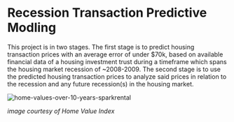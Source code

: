 # Recession Transaction Predictive Modling

This project is in two stages. The first stage is to predict housing transaction prices with an average error of under $70k, based on available financial data of a housing investment trust during a timeframe which spans the housing market recession of ~2008-2009. The second stage is to use the predicted housing transaction prices to analyze said prices in relation to the recession and any future recession(s) in the housing market. 

![home-values-over-10-years-sparkrental](https://user-images.githubusercontent.com/29715062/37129972-791a7528-224f-11e8-8814-8c51994e5037.png)

*image courtesy of Home Value Index*

